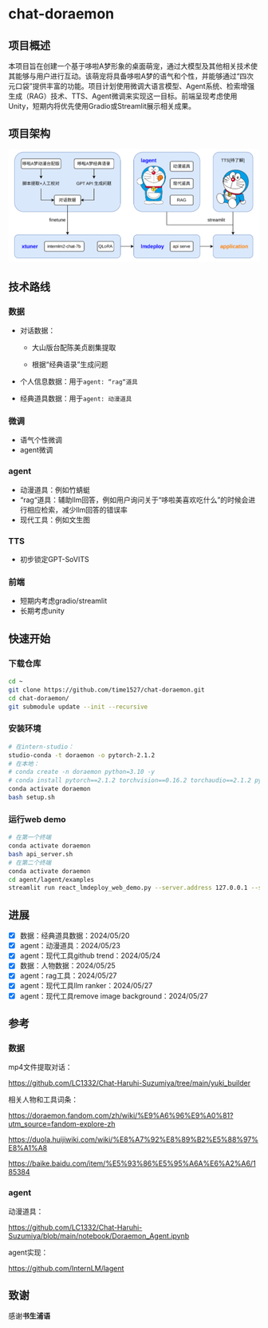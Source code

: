# chat-doraemon

## 项目概述

本项目旨在创建一个基于哆啦A梦形象的桌面萌宠，通过大模型及其他相关技术使其能够与用户进行互动。该萌宠将具备哆啦A梦的语气和个性，并能够通过“四次元口袋”提供丰富的功能。项目计划使用微调大语言模型、Agent系统、检索增强生成（RAG）技术、TTS、Agent微调来实现这一目标。前端呈现考虑使用Unity，短期内将优先使用Gradio或Streamlit展示相关成果。

## 项目架构

![](./assets/frameworkv0.1.png)

## 技术路线

### 数据

* 对话数据：

  - 大山版台配陈美贞剧集提取

  - 根据“经典语录”生成问题

* 个人信息数据：用于`agent: “rag“道具`

* 经典道具数据：用于`agent: 动漫道具`

### 微调

- 语气个性微调
- agent微调

### agent

- 动漫道具：例如竹蜻蜓
- “rag“道具：辅助llm回答，例如用户询问关于“哆啦美喜欢吃什么”的时候会进行相应检索，减少llm回答的错误率
- 现代工具：例如文生图

### TTS

* 初步锁定GPT-SoVITS

### 前端

* 短期内考虑gradio/streamlit
* 长期考虑unity

## 快速开始
### 下载仓库
```bash
cd ~
git clone https://github.com/time1527/chat-doraemon.git
cd chat-doraemon/
git submodule update --init --recursive
```

### 安装环境
```bash
# 在intern-studio：
studio-conda -t doraemon -o pytorch-2.1.2
# 在本地：
# conda create -n doraemon python=3.10 -y
# conda install pytorch==2.1.2 torchvision==0.16.2 torchaudio==2.1.2 pytorch-cuda=11.8 -c pytorch -c nvidia -y
conda activate doraemon
bash setup.sh
```

### 运行web demo
```bash
# 在第一个终端
conda activate doraemon
bash api_server.sh
# 在第二个终端
conda activate doraemon
cd agent/lagent/examples
streamlit run react_lmdeploy_web_demo.py --server.address 127.0.0.1 --server.port 7860
```

## 进展

- [x] 数据：经典道具数据：2024/05/20
- [x] agent：动漫道具：2024/05/23
- [x] agent：现代工具github trend：2024/05/24
- [x] 数据：人物数据：2024/05/25
- [x] agent：rag工具：2024/05/27
- [x] agent：现代工具llm ranker：2024/05/27
- [x] agent：现代工具remove image background：2024/05/27

## 参考

### 数据

mp4文件提取对话：

https://github.com/LC1332/Chat-Haruhi-Suzumiya/tree/main/yuki_builder

相关人物和工具词条：

https://doraemon.fandom.com/zh/wiki/%E9%A6%96%E9%A0%81?utm_source=fandom-explore-zh

https://duola.huijiwiki.com/wiki/%E8%A7%92%E8%89%B2%E5%88%97%E8%A1%A8

https://baike.baidu.com/item/%E5%93%86%E5%95%A6A%E6%A2%A6/185384

### agent

动漫道具：

https://github.com/LC1332/Chat-Haruhi-Suzumiya/blob/main/notebook/Doraemon_Agent.ipynb

agent实现：

https://github.com/InternLM/lagent

## 致谢

感谢**书生浦语**

